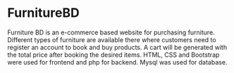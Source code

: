 # FurnitureBD
Furniture BD is an e-commerce based website for purchasing furniture. Different types of furniture are available there where customers need to register an account to book and buy products. 
A cart will be generated with the total price after booking the desired items. 
HTML, CSS and Bootstrap were used for frontend and php for backend. 
Mysql was used for database.
